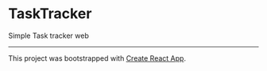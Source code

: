 # TaskTracker

Simple Task tracker web

---

This project was bootstrapped with [Create React App](https://github.com/facebook/create-react-app).
